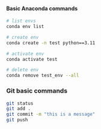#### Basic Anaconda commands

```bash
# list envs
conda env list   

# create env
conda create -n test python==3.11

# activate env
conda activate test

# delete env
conda remove test_env --all 
```


### Git basic commands
```bash
git status
git add .
git commit -m "this is a message"
git push

```